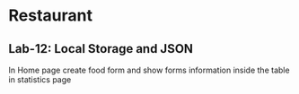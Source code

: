# Restaurant
## Lab-12: Local Storage and JSON
 In Home page create food form and show forms information inside the  table in statistics page
